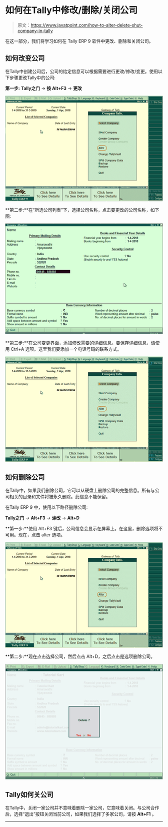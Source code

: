 # 如何在Tally中修改/删除/关闭公司

> 原文：<https://www.javatpoint.com/how-to-alter-delete-shut-company-in-tally>

在这一部分，我们将学习如何在 Tally ERP 9 软件中更改、删除和关闭公司。

## 如何改变公司

在Tally中创建公司后，公司的给定信息可以根据需要进行更改/修改/变更。使用以下步骤更改Tally中的公司:

**第一步:** **Tally之门** → **按 Alt+F3** → **更改**

![How to Alter/ Delete/ Shut Company in Tally](img/ab07e90a1a36fb15539ae3b7872a631d.png)

**第二步:**在“所选公司列表”下，选择公司名称，点击要更改的公司名称，如下图:

![How to Alter/ Delete/ Shut Company in Tally](img/a3ab327ff7373b576d6b11ce8dca7f94.png)

**第三步:**在公司变更界面，添加修改需要的详细信息。要保存详细信息，请使用 Ctrl+A 选项。这里我们要添加一个电话号码的联系方式。

![How to Alter/ Delete/ Shut Company in Tally](img/18b75ebe2144700207ca13d23965df24.png)

## 如何删除公司

在Tally中，如果我们删除公司，它可以从硬盘上删除公司的完整信息。所有与公司相关的目录和文件将被永久删除。此信息不能保留。

在Tally ERP 9 中，使用以下路径删除公司:

**Tally之门** → **Alt+F3** → **涂改** → **Alt+D**

**第一步:**使用 Alt+F3 键后，公司信息会显示在屏幕上。在这里，删除选项将不可用。现在，点击 alter 选项。

![How to Alter/ Delete/ Shut Company in Tally](img/7bd0476379afe6952fff0eaedd0bd3e6.png)

**第二步:**现在点击选择公司，然后点击 Alt+D，之后点击是选项删除公司。

![How to Alter/ Delete/ Shut Company in Tally](img/866f5488a5a9aa4a291e1fef55fe7037.png)

## Tally如何关公司

在Tally中，关闭一家公司并不意味着删除一家公司，它意味着关闭。与公司合作后，选择“退出”按钮关闭当前公司，如果我们选择了多家公司，请按 **Alt+F1** 。

* * *